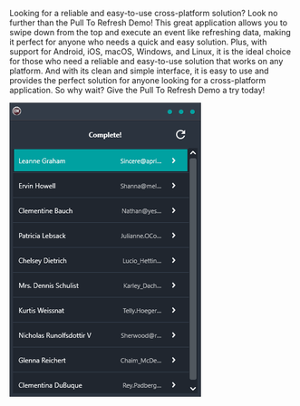 Looking for a reliable and easy-to-use cross-platform solution? Look no further than the Pull To Refresh Demo! This great application allows you to swipe down from the top and execute an event like refreshing data, making it perfect for anyone who needs a quick and easy solution. Plus, with support for Android, iOS, macOS, Windows, and Linux, it is the ideal choice for those who need a reliable and easy-to-use solution that works on any platform. And with its clean and simple interface, it is easy to use and provides the perfect solution for anyone looking for a cross-platform application. So why wait? Give the Pull To Refresh Demo a try today!

![screenshot](screenshot.gif)
